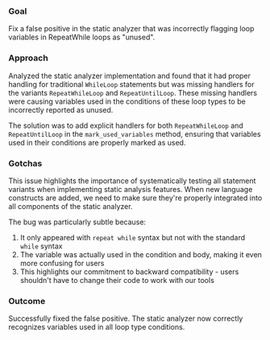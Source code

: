 ### Goal
Fix a false positive in the static analyzer that was incorrectly flagging loop variables in RepeatWhile loops as "unused".

### Approach
Analyzed the static analyzer implementation and found that it had proper handling for traditional `WhileLoop` statements but was missing handlers for the variants `RepeatWhileLoop` and `RepeatUntilLoop`. These missing handlers were causing variables used in the conditions of these loop types to be incorrectly reported as unused.

The solution was to add explicit handlers for both `RepeatWhileLoop` and `RepeatUntilLoop` in the `mark_used_variables` method, ensuring that variables used in their conditions are properly marked as used.

### Gotchas
This issue highlights the importance of systematically testing all statement variants when implementing static analysis features. When new language constructs are added, we need to make sure they're properly integrated into all components of the static analyzer.

The bug was particularly subtle because:
1. It only appeared with `repeat while` syntax but not with the standard `while` syntax
2. The variable was actually used in the condition and body, making it even more confusing for users
3. This highlights our commitment to backward compatibility - users shouldn't have to change their code to work with our tools

### Outcome
Successfully fixed the false positive. The static analyzer now correctly recognizes variables used in all loop type conditions.
